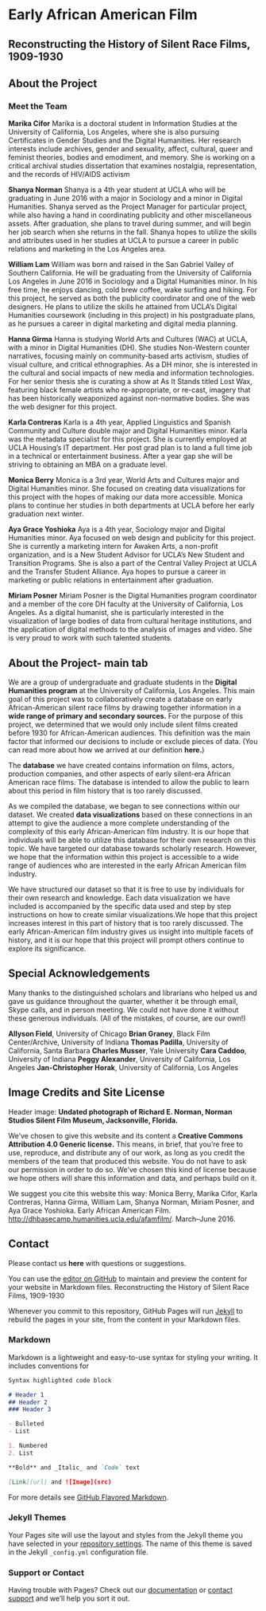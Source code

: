 # Early African American Film
## Reconstructing the History of Silent Race Films, 1909-1930

## About the Project
### Meet the Team

**Marika Cifor**
Marika is a doctoral student in Information Studies at the University of California, Los Angeles, where she is also pursuing Certificates in Gender Studies and the Digital Humanities. Her research interests include archives, gender and sexuality, affect, cultural, queer and feminist theories, bodies and emodiment, and memory. She is working on a critical archival studies dissertation that examines nostalgia, representation, and the records of HIV/AIDS activism

**Shanya Norman**
Shanya is a 4th year student at UCLA who will be graduating in June 2016 with a major in Sociology and a minor in Digital Humanities. Shanya served as the Project Manager for particular project, while also having a hand in coordinating publicity and other miscellaneous assets. After graduation, she plans to travel during summer, and will begin her job search when she returns in the fall. Shanya hopes to utilize the skills and attributes used in her studies at UCLA to pursue a career in public relations and marketing in the Los Angeles area.

**William Lam**
William was born and raised in the San Gabriel Valley of Southern California. He will be graduating from the University of California Los Angeles in June 2016 in Sociology and a Digital Humanities minor. In his free time, he enjoys dancing, cold brew coffee, wake surfing and hiking. For this project, he served as both the publicity coordinator and one of the web designers. He plans to utilize the skills he attained from UCLA’s Digital Humanities coursework (including in this project) in his postgraduate plans, as he pursues a career in digital marketing and digital media planning.

**Hanna Girma**
Hanna is studying World Arts and Cultures (WAC) at UCLA, with a minor in Digital Humanities (DH). She studies Non-Western counter narratives, focusing mainly on community-based arts activism, studies of visual culture, and critical ethnographies. As a DH minor, she is interested in the cultural and social impacts of new media and information technologies. For her senior thesis she is curating a show at As It Stands titled Lost Wax, featuring black female artists who re-appropriate, or re-cast, imagery that has been historically weaponized against non-normative bodies. She was the web designer for this project.

**Karla Contreras**
Karla is a 4th year, Applied Linguistics and Spanish Community and Culture double major and Digital Humanities minor.  Karla was the metadata specialist for this project. She is currently employed at UCLA Housing’s IT department. Her post grad plan is to land a full time job in a technical or entertainment business. After a year gap she will be striving to obtaining an MBA on a graduate level.

**Monica Berry**
Monica is a 3rd year, World Arts and Cultures major and Digital Humanities minor. She focused on creating data visualizations for this project with the hopes of making our data more accessible.  Monica plans to continue her studies in both departments at UCLA before her early graduation next winter.

**Aya Grace Yoshioka**
Aya is a 4th year, Sociology major and Digital Humanities minor. Aya focused on web design and publicity for this project. She is currently a marketing intern for Awaken Arts, a non-profit organization, and is a New Student Advisor for UCLA’s New Student and Transition Programs. She is also a part of the Central Valley Project at UCLA and the Transfer Student Alliance. Aya hopes to pursue a career in marketing or public relations in entertainment after graduation.

**Miriam Posner**
Miriam Posner is the Digital Humanities program coordinator and a member of the core DH faculty at the University of California, Los Angeles. As a digital humanist, she is particularly interested in the visualization of large bodies of data from cultural heritage institutions, and the application of digital methods to the analysis of images and video. She is very proud to work with such talented students.

## About the Project- main tab
We are a group of undergraduate and graduate students in the **Digital Humanities program** at the University of California, Los Angeles. This main goal of this project was to collaboratively create a database on early African-American silent race films by drawing together information in a **wide range of primary and secondary sources.** For the purpose of this project, we determined that we would only include silent films created before 1930 for African-American audiences. This definition was the main factor that informed our decisions to include or exclude pieces of data. (You can read more about how we arrived at our definition **here.**)

The **database** we have created contains information on films, actors, production companies, and other aspects of early silent-era African American race films. The database is intended to allow the public to learn about this period in film history that is too rarely discussed.

As we compiled the database, we began to see connections within our dataset. We created **data visualizations** based on these connections in an attempt to give the audience a more complete understanding of the complexity of this early African-American film industry. It is our hope that individuals will be able to utilize this database for their own research on this topic.  We have targeted our database towards scholarly research. However, we hope that the information within this project is accessible to a wide range of audiences who are interested in the early African American film industry.

We have structured our dataset so that it is free to use by individuals for their own research and knowledge.  Each data visualization we have included is accompanied by the specific data used and step by step instructions on how to create similar visualizations.We hope that this project increases interest in this part of history that is too rarely discussed.  The early African-American film industry gives us insight into multiple facets of history, and it is our hope that this project will prompt others continue to explore its significance.

## Special Acknowledgements
Many thanks to the distinguished scholars and librarians who helped us and gave us guidance throughout the quarter, whether it be through email, Skype calls, and in person meeting. We could not have done it without these generous individuals. (All of the mistakes, of course, are our own!)

**Allyson Field**, University of Chicago
**Brian Graney**, Black Film Center/Archive, University of Indiana
**Thomas Padilla**, University of California, Santa Barbara
**Charles Musser**, Yale University
**Cara Caddoo**, University of Indiana
**Peggy Alexander**, University of California, Los Angeles
**Jan-Christopher Horak**, University of California, Los Angeles

## Image Credits and Site License
Header image: **Undated photograph of Richard E. Norman, Norman Studios Silent Film Museum, Jacksonville, Florida.**

We’ve chosen to give this website and its content a **Creative Commons Attribution 4.0 Generic license.** This means, in brief, that you’re free to use, reproduce, and distribute any of our work, as long as you credit the members of the team that produced this website. You do not have to ask our permission in order to do so. We’ve chosen this kind of license because we hope others will share this information and data, and perhaps build on it.

We suggest you cite this website this way: Monica Berry, Marika Cifor, Karla Contreras, Hanna Girma, William Lam, Shanya Norman, Miriam Posner, and Aya Grace Yoshioka. Early African American Film. http://dhbasecamp.humanities.ucla.edu/afamfilm/. March–June 2016.

## Contact
Please contact us **here** with questions or suggestions.


You can use the [editor on GitHub](https://github.com/remikim/test_again/edit/master/index.md) to maintain and preview the content for your website in Markdown files.
Reconstructing the History of Silent Race Films, 1909-1930

Whenever you commit to this repository, GitHub Pages will run [Jekyll](https://jekyllrb.com/) to rebuild the pages in your site, from the content in your Markdown files.

### Markdown

Markdown is a lightweight and easy-to-use syntax for styling your writing. It includes conventions for

```markdown
Syntax highlighted code block

# Header 1
## Header 2
### Header 3

- Bulleted
- List

1. Numbered
2. List

**Bold** and _Italic_ and `Code` text

[Link](url) and ![Image](src)
```

For more details see [GitHub Flavored Markdown](https://guides.github.com/features/mastering-markdown/).

### Jekyll Themes

Your Pages site will use the layout and styles from the Jekyll theme you have selected in your [repository settings](https://github.com/remikim/test_again/settings). The name of this theme is saved in the Jekyll `_config.yml` configuration file.

### Support or Contact

Having trouble with Pages? Check out our [documentation](https://help.github.com/categories/github-pages-basics/) or [contact support](https://github.com/contact) and we’ll help you sort it out.
